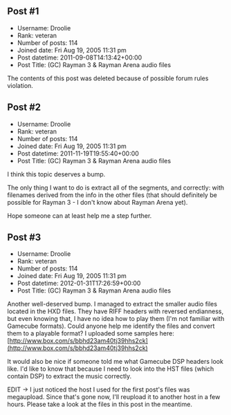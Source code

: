 ## Post #1
- Username: Droolie
- Rank: veteran
- Number of posts: 114
- Joined date: Fri Aug 19, 2005 11:31 pm
- Post datetime: 2011-09-08T14:13:42+00:00
- Post Title: (GC) Rayman 3 & Rayman Arena audio files

The contents of this post was deleted because of possible forum rules violation.
## Post #2
- Username: Droolie
- Rank: veteran
- Number of posts: 114
- Joined date: Fri Aug 19, 2005 11:31 pm
- Post datetime: 2011-11-19T19:55:40+00:00
- Post Title: (GC) Rayman 3 & Rayman Arena audio files

I think this topic deserves a bump.

The only thing I want to do is extract all of the segments, and correctly: with filenames derived from the info in the other files (that should definitely be possible for Rayman 3 - I don't know about Rayman Arena yet).

Hope someone can at least help me a step further.
## Post #3
- Username: Droolie
- Rank: veteran
- Number of posts: 114
- Joined date: Fri Aug 19, 2005 11:31 pm
- Post datetime: 2012-01-31T17:26:59+00:00
- Post Title: (GC) Rayman 3 & Rayman Arena audio files

Another well-deserved bump.
I managed to extract the smaller audio files located in the HXD files. They have RIFF headers with reversed endianness, but even knowing that, I have no idea how to play them (I'm not familiar with Gamecube formats). Could anyone help me identify the files and convert them to a playable format? I uploaded some samples here: [http://www.box.com/s/bbhd23am40tj39hhs2ck](http://www.box.com/s/bbhd23am40tj39hhs2ck)

It would also be nice if someone told me what Gamecube DSP headers look like. I'd like to know that because I need to look into the HST files (which contain DSP) to extract the music correctly. 

EDIT -> I just noticed the host I used for the first post's files was megaupload. Since that's gone now, I'll reupload it to another host in a few hours. Please take a look at the files in this post in the meantime.
